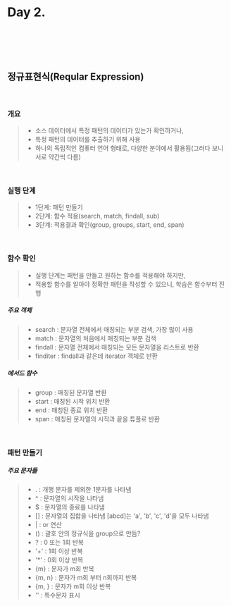 # Day 2.
<br/>

<br/><br/>

## 정규표현식(Reqular Expression)
<br/>

### 개요
> * 소스 데이터에서 특정 패턴의 데이터가 있는가 확인하거나,
> * 특정 패턴의 데이터를 추출하기 위해 사용
> * 하나의 독립적인 컴퓨터 언어 형태로, 다양한 분야에서 활용됨(그러다 보니 서로 약간씩 다름)
<br/>

### 실행 단계
> * 1단계: 패턴 만들기
> * 2단계: 함수 적용(search, match, findall, sub)
> * 3단계: 적용결과 확인(group, groups, start, end, span)
<br/>

### 함수 확인
> * 실행 단계는 패턴을 만들고 원하는 함수를 적용해야 하지만,
> * 적용할 함수를 알아야 정확한 패턴을 작성할 수 있으니, 학습은 함수부터 진행

##### 주요 객체
> * search : 문자열 전체에서 매칭되는 부분 검색, 가장 많이 사용
> * match : 문자열의 처음에서 매칭되는 부분 검색
> * findall : 문자열 전체에서 매칭되는 모든 문자열을 리스트로 반환
> * finditer : findall과 같은데 iterator 객체로 반환

##### 메서드 함수
> * group : 매칭된 문자열 반환
> * start : 매칭된 시작 위치 반환
> * end : 매칭된 종료 위치 반환
> * span : 매칭된 문자열의 시작과 끝을 튜플로 반환
<br/>

### 패턴 만들기

##### 주요 문자들
> * . : 개행 문자를 제외한 1문자를 나타냄
> * ^ : 문자열의 시작을 나타냄
> * $ : 문자열의 종료를 나타냄
> * [] : 문자열의 집합을 나타냄 [abcd]는 'a', 'b', 'c', 'd'을 모두 나타냄
> * | : or 연산
> * () : 괄호 안의 정규식을 group으로 만듬?
> * ? : 0 또는 1회 반복
> * '+' : 1회 이상 반복
> * '*' : 0회 이상 반복
> * {m} : 문자가 m회 반복
> * {m, n} : 문자가 m회 부터 n회까지 반복
> * {m, } : 문자가 m회 이상 반복
> * '\' : 특수문자 표시

